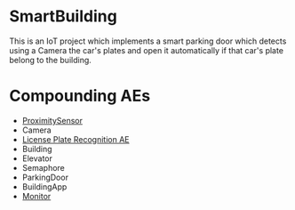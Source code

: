 # SmartBuilding

This is an IoT project which implements a smart parking door which detects using a Camera
the car's plates and open it automatically if that car's plate belong to the building.

# Compounding AEs

- [ProximitySensor](./proximitySensorAE/)  
- Camera
- [License Plate Recognition AE](./licensePlateRecognitionAE/)
- Building
- Elevator
- Semaphore
- ParkingDoor
- BuildingApp
- [Monitor](./MonitorAE/)
